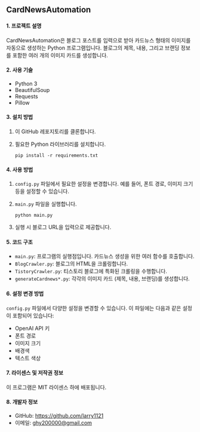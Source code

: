 ## CardNewsAutomation

#### 1. 프로젝트 설명
CardNewsAutomation은 블로그 포스트를 입력으로 받아 카드뉴스 형태의 이미지를 자동으로 생성하는 Python 프로그램입니다. 블로그의 제목, 내용, 그리고 브랜딩 정보를 포함한 여러 개의 이미지 카드를 생성합니다.

#### 2. 사용 기술
- Python 3
- BeautifulSoup
- Requests
- Pillow

#### 3. 설치 방법
1. 이 GitHub 레포지토리를 클론합니다.
2. 필요한 Python 라이브러리를 설치합니다.

   ```
   pip install -r requirements.txt
   ```

#### 4. 사용 방법
1. `config.py` 파일에서 필요한 설정을 변경합니다. 예를 들어, 폰트 경로, 이미지 크기 등을 설정할 수 있습니다.
2. `main.py` 파일을 실행합니다.

   ```
   python main.py
   ```
3. 실행 시 블로그 URL을 입력으로 제공합니다.

#### 5. 코드 구조
- `main.py`: 프로그램의 실행점입니다. 카드뉴스 생성을 위한 여러 함수를 호출합니다.
- `BlogCrawler.py`: 블로그의 HTML을 크롤링합니다.
- `TistoryCrawler.py`: 티스토리 블로그에 특화된 크롤링을 수행합니다.
- `generateCardnews*.py`: 각각의 이미지 카드 (제목, 내용, 브랜딩)를 생성합니다.

#### 6. 설정 변경 방법
`config.py` 파일에서 다양한 설정을 변경할 수 있습니다. 이 파일에는 다음과 같은 설정이 포함되어 있습니다:
- OpenAI API 키
- 폰트 경로
- 이미지 크기
- 배경색
- 텍스트 색상

#### 7. 라이센스 및 저작권 정보
이 프로그램은 MIT 라이센스 하에 배포됩니다.

#### 8. 개발자 정보
- GitHub: https://github.com/larry1121
- 이메일: ghy200000@gmail.com
